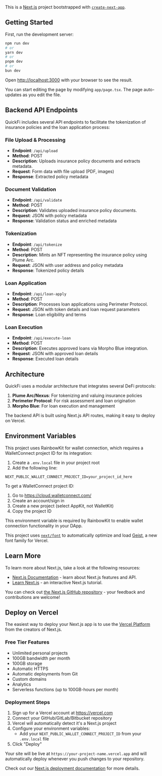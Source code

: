 This is a [Next.js](https://nextjs.org) project bootstrapped with [`create-next-app`](https://nextjs.org/docs/app/api-reference/cli/create-next-app).

## Getting Started

First, run the development server:

```bash
npm run dev
# or
yarn dev
# or
pnpm dev
# or
bun dev
```

Open [http://localhost:3000](http://localhost:3000) with your browser to see the result.

You can start editing the page by modifying `app/page.tsx`. The page auto-updates as you edit the file.

## Backend API Endpoints

QuickFi includes several API endpoints to facilitate the tokenization of insurance policies and the loan application process:

### File Upload & Processing
- **Endpoint**: `/api/upload`
- **Method**: POST
- **Description**: Uploads insurance policy documents and extracts metadata.
- **Request**: Form data with file upload (PDF, images)
- **Response**: Extracted policy metadata

### Document Validation
- **Endpoint**: `/api/validate`
- **Method**: POST
- **Description**: Validates uploaded insurance policy documents.
- **Request**: JSON with policy metadata
- **Response**: Validation status and enriched metadata

### Tokenization
- **Endpoint**: `/api/tokenize`
- **Method**: POST
- **Description**: Mints an NFT representing the insurance policy using Plume Arc.
- **Request**: JSON with user address and policy metadata
- **Response**: Tokenized policy details

### Loan Application
- **Endpoint**: `/api/loan-apply`
- **Method**: POST
- **Description**: Processes loan applications using Perimeter Protocol.
- **Request**: JSON with token details and loan request parameters
- **Response**: Loan eligibility and terms

### Loan Execution
- **Endpoint**: `/api/execute-loan`
- **Method**: POST
- **Description**: Executes approved loans via Morpho Blue integration.
- **Request**: JSON with approved loan details
- **Response**: Executed loan details

## Architecture

QuickFi uses a modular architecture that integrates several DeFi protocols:

1. **Plume Arc/Nexus**: For tokenizing and valuing insurance policies
2. **Perimeter Protocol**: For risk assessment and loan origination
3. **Morpho Blue**: For loan execution and management

The backend API is built using Next.js API routes, making it easy to deploy on Vercel.

## Environment Variables

This project uses RainbowKit for wallet connection, which requires a WalletConnect project ID for its integration:

1. Create a `.env.local` file in your project root
2. Add the following line:
```
NEXT_PUBLIC_WALLET_CONNECT_PROJECT_ID=your_project_id_here
```

To get a WalletConnect project ID:
1. Go to https://cloud.walletconnect.com/
2. Create an account/sign in
3. Create a new project (select AppKit, not WalletKit)
4. Copy the project ID

This environment variable is required by RainbowKit to enable wallet connection functionality in your DApp.

This project uses [`next/font`](https://nextjs.org/docs/app/building-your-application/optimizing/fonts) to automatically optimize and load [Geist](https://vercel.com/font), a new font family for Vercel.

## Learn More

To learn more about Next.js, take a look at the following resources:

- [Next.js Documentation](https://nextjs.org/docs) - learn about Next.js features and API.
- [Learn Next.js](https://nextjs.org/learn) - an interactive Next.js tutorial.

You can check out [the Next.js GitHub repository](https://github.com/vercel/next.js) - your feedback and contributions are welcome!

## Deploy on Vercel

The easiest way to deploy your Next.js app is to use the [Vercel Platform](https://vercel.com/new?utm_medium=default-template&filter=next.js&utm_source=create-next-app&utm_campaign=create-next-app-readme) from the creators of Next.js.

### Free Tier Features
- Unlimited personal projects
- 100GB bandwidth per month
- 100GB storage
- Automatic HTTPS
- Automatic deployments from Git
- Custom domains
- Analytics
- Serverless functions (up to 100GB-hours per month)

### Deployment Steps
1. Sign up for a Vercel account at https://vercel.com
2. Connect your GitHub/GitLab/Bitbucket repository
3. Vercel will automatically detect it's a Next.js project
4. Configure your environment variables:
   - Add your `NEXT_PUBLIC_WALLET_CONNECT_PROJECT_ID` from your `.env.local` file
5. Click "Deploy"

Your site will be live at `https://your-project-name.vercel.app` and will automatically deploy whenever you push changes to your repository.

Check out our [Next.js deployment documentation](https://nextjs.org/docs/app/building-your-application/deploying) for more details.
